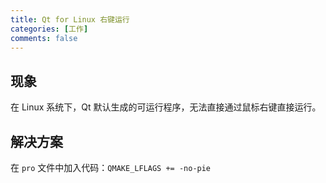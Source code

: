 ```yaml
---
title: Qt for Linux 右键运行
categories: [工作]
comments: false
---
```


## 现象
在 Linux 系统下，Qt 默认生成的可运行程序，无法直接通过鼠标右键直接运行。

## 解决方案
在 `pro` 文件中加入代码：`QMAKE_LFLAGS += -no-pie`
